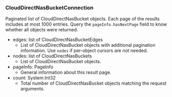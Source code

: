 ### CloudDirectNasBucketConnection
Paginated list of CloudDirectNasBucket objects. Each page of the results includes at most 1000 entries. Query the `pageInfo.hasNextPage` field to know whether all objects were returned.

- edges: list of CloudDirectNasBucketEdges
  - List of CloudDirectNasBucket objects with additional pagination information. Use `nodes` if per-object cursors are not needed.
- nodes: list of CloudDirectNasBuckets
  - List of CloudDirectNasBucket objects.
- pageInfo: PageInfo
  - General information about this result page.
- count: System.Int32
  - Total number of CloudDirectNasBucket objects matching the request arguments.
